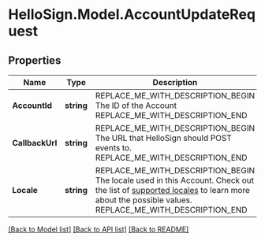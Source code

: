 # HelloSign.Model.AccountUpdateRequest

## Properties

Name | Type | Description | Notes
------------ | ------------- | ------------- | -------------
**AccountId** | **string** | REPLACE_ME_WITH_DESCRIPTION_BEGIN The ID of the Account REPLACE_ME_WITH_DESCRIPTION_END | [optional] 
**CallbackUrl** | **string** | REPLACE_ME_WITH_DESCRIPTION_BEGIN The URL that HelloSign should POST events to. REPLACE_ME_WITH_DESCRIPTION_END | [optional] 
**Locale** | **string** | REPLACE_ME_WITH_DESCRIPTION_BEGIN The locale used in this Account. Check out the list of [supported locales](/api/reference/constants/#supported-locales) to learn more about the possible values. REPLACE_ME_WITH_DESCRIPTION_END | [optional] 

[[Back to Model list]](../README.md#documentation-for-models) [[Back to API list]](../README.md#documentation-for-api-endpoints) [[Back to README]](../README.md)

